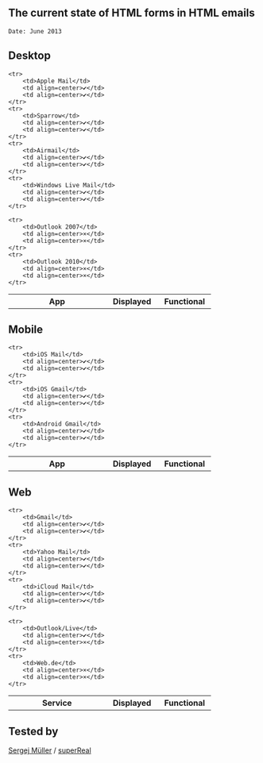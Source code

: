 
The current state of HTML forms in HTML emails
-------
`Date: June 2013`


Desktop
-------------

<table>
	<tr>
		<th width=180>App</th>
		<th width=90>Displayed</th>
		<th width=90>Functional</th>
	</tr>

	<tr>
		<td>Apple Mail</td>
		<td align=center>✔</td>
		<td align=center>✔</td>
	</tr>
	<tr>
		<td>Sparrow</td>
		<td align=center>✔</td>
		<td align=center>✔</td>
	</tr>
	<tr>
		<td>Airmail</td>
		<td align=center>✔</td>
		<td align=center>✔</td>
	</tr>
	<tr>
		<td>Windows Live Mail</td>
		<td align=center>✔</td>
		<td align=center>✔</td>
	</tr>

	<tr>
		<td>Outlook 2007</td>
		<td align=center>×</td>
		<td align=center>×</td>
	</tr>
	<tr>
		<td>Outlook 2010</td>
		<td align=center>×</td>
		<td align=center>×</td>
	</tr>
</table>


Mobile
-------------

<table>
	<tr>
		<th width=180>App</th>
		<th width=90>Displayed</th>
		<th width=90>Functional</th>
	</tr>

	<tr>
		<td>iOS Mail</td>
		<td align=center>✔</td>
		<td align=center>✔</td>
	</tr>
	<tr>
		<td>iOS Gmail</td>
		<td align=center>✔</td>
		<td align=center>✔</td>
	</tr>
	<tr>
		<td>Android Gmail</td>
		<td align=center>✔</td>
		<td align=center>✔</td>
	</tr>
</table>


Web
-------------

<table>
	<tr>
		<th width=180>Service</th>
		<th width=90>Displayed</th>
		<th width=90>Functional</th>
	</tr>

	<tr>
		<td>Gmail</td>
		<td align=center>✔</td>
		<td align=center>✔</td>
	</tr>
	<tr>
		<td>Yahoo Mail</td>
		<td align=center>✔</td>
		<td align=center>✔</td>
	</tr>
	<tr>
		<td>iCloud Mail</td>
		<td align=center>✔</td>
		<td align=center>✔</td>
	</tr>

	<tr>
		<td>Outlook/Live</td>
		<td align=center>✔</td>
		<td align=center>×</td>
	</tr>
	<tr>
		<td>Web.de</td>
		<td align=center>×</td>
		<td align=center>×</td>
	</tr>
</table>

## Tested by
[Sergej Müller](https://plus.google.com/110569673423509816572?rel=author) / [superReal](http://superreal.de)